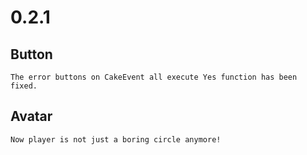 # 0.2.1
## Button
```
The error buttons on CakeEvent all execute Yes function has been fixed.
```

## Avatar
```
Now player is not just a boring circle anymore!
```